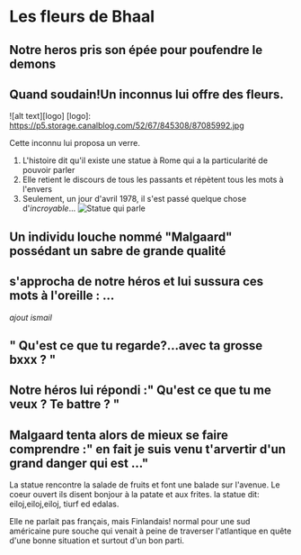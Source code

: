 # Les fleurs de Bhaal 
## Notre heros pris son épée pour poufendre le demons
## Quand soudain!Un inconnus lui offre des fleurs.
![alt text][logo]
[logo]: https://p5.storage.canalblog.com/52/67/845308/87085992.jpg

Cette inconnu lui proposa un verre.

1. L'histoire dit qu'il existe une statue à Rome qui a la particularité de pouvoir parler
2. Elle retient le discours de tous les passants et répètent tous les mots à l'envers
3. Seulement, un jour d'avril 1978, il s'est passé quelque chose d'*incroyable*...
![Statue qui parle](http://img.over-blog-kiwi.com/300x300/1/41/70/69/20160214/ob_f803a4_la-statue-et-apple.JPG)


## Un individu louche nommé "Malgaard" possédant un sabre de grande qualité
## s'approcha de notre héros et lui sussura ces mots à l'oreille : ... 

*ajout ismail*
## " Qu'est ce que tu regarde?...avec ta grosse bxxx ? "
## Notre héros lui répondi :" Qu'est ce que tu me veux ? Te battre ? "

## Malgaard tenta alors de mieux se faire comprendre :" en fait je suis venu t'arvertir d'un grand danger qui est ..."



La statue rencontre la salade de fruits et font une balade sur l'avenue.
Le coeur ouvert ils disent bonjour à la patate et aux frites.
la statue dit: eiloj,eiloj,eiloj, tiurf ed edalas.

Elle ne parlait pas français, mais Finlandais! normal pour une sud américaine pure souche qui venait à peine de traverser l'atlantique en quête d'une bonne situation et surtout d'un bon parti. 

